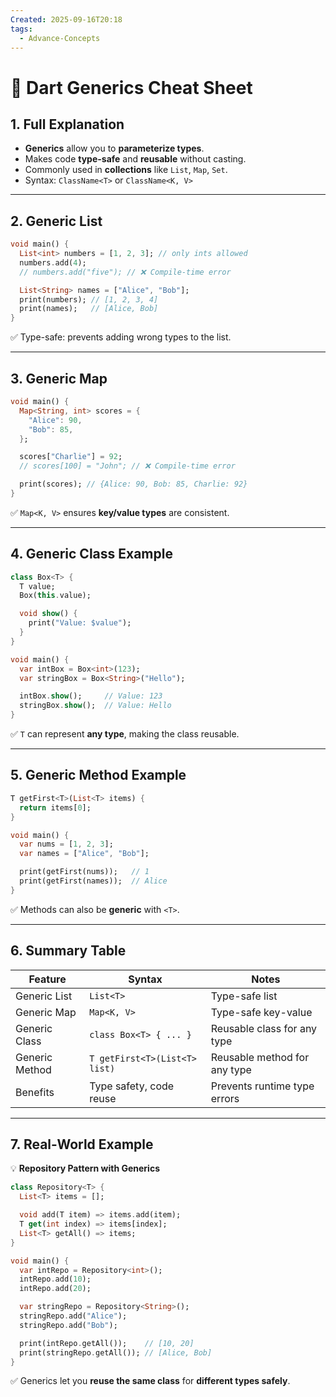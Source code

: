 ```yaml
---
Created: 2025-09-16T20:18
tags:
  - Advance-Concepts
---
```

# 🎯 Dart Generics Cheat Sheet

## 1. Full Explanation

- **Generics** allow you to **parameterize types**.
- Makes code **type-safe** and **reusable** without casting.
- Commonly used in **collections** like `List`, `Map`, `Set`.
- Syntax: `ClassName<T>` or `ClassName<K, V>`

---

## 2. Generic List

```Dart
void main() {
  List<int> numbers = [1, 2, 3]; // only ints allowed
  numbers.add(4);
  // numbers.add("five"); // ❌ Compile-time error

  List<String> names = ["Alice", "Bob"];
  print(numbers); // [1, 2, 3, 4]
  print(names);   // [Alice, Bob]
}

```

✅ Type-safe: prevents adding wrong types to the list.

---

## 3. Generic Map

```Dart
void main() {
  Map<String, int> scores = {
    "Alice": 90,
    "Bob": 85,
  };

  scores["Charlie"] = 92;
  // scores[100] = "John"; // ❌ Compile-time error

  print(scores); // {Alice: 90, Bob: 85, Charlie: 92}
}

```

✅ `Map<K, V>` ensures **key/value types** are consistent.

---

## 4. Generic Class Example

```Dart
class Box<T> {
  T value;
  Box(this.value);

  void show() {
    print("Value: $value");
  }
}

void main() {
  var intBox = Box<int>(123);
  var stringBox = Box<String>("Hello");

  intBox.show();     // Value: 123
  stringBox.show();  // Value: Hello
}

```

✅ `T` can represent **any type**, making the class reusable.

---

## 5. Generic Method Example

```Dart
T getFirst<T>(List<T> items) {
  return items[0];
}

void main() {
  var nums = [1, 2, 3];
  var names = ["Alice", "Bob"];

  print(getFirst(nums));   // 1
  print(getFirst(names));  // Alice
}

```

✅ Methods can also be **generic** with `<T>`.

---

## 6. Summary Table

|Feature|Syntax|Notes|
|---|---|---|
|Generic List|`List<T>`|Type-safe list|
|Generic Map|`Map<K, V>`|Type-safe key-value|
|Generic Class|`class Box<T> { ... }`|Reusable class for any type|
|Generic Method|`T getFirst<T>(List<T> list)`|Reusable method for any type|
|Benefits|Type safety, code reuse|Prevents runtime type errors|

---

## 7. Real-World Example

💡 **Repository Pattern with Generics**

```Dart
class Repository<T> {
  List<T> items = [];

  void add(T item) => items.add(item);
  T get(int index) => items[index];
  List<T> getAll() => items;
}

void main() {
  var intRepo = Repository<int>();
  intRepo.add(10);
  intRepo.add(20);

  var stringRepo = Repository<String>();
  stringRepo.add("Alice");
  stringRepo.add("Bob");

  print(intRepo.getAll());    // [10, 20]
  print(stringRepo.getAll()); // [Alice, Bob]
}

```

✅ Generics let you **reuse the same class** for **different types safely**.